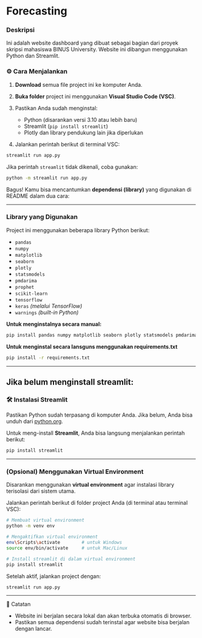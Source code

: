 # Forecasting
### Deskripsi

Ini adalah website dashboard yang dibuat sebagai bagian dari proyek skripsi mahasiswa BINUS University. Website ini dibangun menggunakan Python dan Streamlit.

### ⚙️ Cara Menjalankan

1. **Download** semua file project ini ke komputer Anda.

2. **Buka folder** project ini menggunakan **Visual Studio Code (VSC)**.

3. Pastikan Anda sudah menginstal:

   * Python (disarankan versi 3.10 atau lebih baru)
   * Streamlit (`pip install streamlit`)
   * Plotly dan library pendukung lain jika diperlukan

4. Jalankan perintah berikut di terminal VSC:

```bash
streamlit run app.py
```

Jika perintah `streamlit` tidak dikenali, coba gunakan:

```bash
python -m streamlit run app.py
```
Bagus! Kamu bisa mencantumkan **dependensi (library)** yang digunakan di README dalam dua cara:

---

###  Library yang Digunakan

Project ini menggunakan beberapa library Python berikut:

* `pandas`
* `numpy`
* `matplotlib`
* `seaborn`
* `plotly`
* `statsmodels`
* `pmdarima`
* `prophet`
* `scikit-learn`
* `tensorflow`
* `keras` *(melalui TensorFlow)*
* `warnings` *(built-in Python)*

**Untuk menginstalnya secara manual:**

```bash
pip install pandas numpy matplotlib seaborn plotly statsmodels pmdarima prophet scikit-learn tensorflow
```

**Untuk menginstal secara lansguns menggunakan requirements.txt**
```bash
pip install -r requirements.txt
```
--- 
Jika belum menginstall streamlit:
---

### 🛠️ Instalasi Streamlit

Pastikan Python sudah terpasang di komputer Anda. Jika belum, Anda bisa unduh dari [python.org](https://www.python.org/downloads/).

Untuk meng-install **Streamlit**, Anda bisa langsung menjalankan perintah berikut:

```bash
pip install streamlit
```

---

### (Opsional) Menggunakan Virtual Environment

Disarankan menggunakan **virtual environment** agar instalasi library terisolasi dari sistem utama.

Jalankan perintah berikut di folder project Anda (di terminal atau terminal VSC):

```bash
# Membuat virtual environment
python -m venv env

# Mengaktifkan virtual environment
env\Scripts\activate        # untuk Windows
source env/bin/activate     # untuk Mac/Linux

# Install streamlit di dalam virtual environment
pip install streamlit
```

Setelah aktif, jalankan project dengan:

```bash
streamlit run app.py
```

---


📝 Catatan
- Website ini berjalan secara lokal dan akan terbuka otomatis di browser.
- Pastikan semua dependensi sudah terinstal agar website bisa berjalan dengan lancar.
